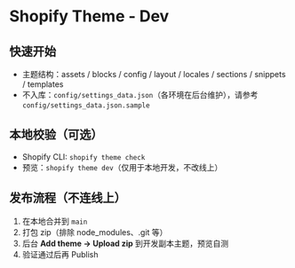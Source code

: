 # Shopify Theme - Dev

## 快速开始
- 主题结构：assets / blocks / config / layout / locales / sections / snippets / templates
- 不入库：`config/settings_data.json`（各环境在后台维护），请参考 `config/settings_data.json.sample`

## 本地校验（可选）
- Shopify CLI: `shopify theme check`
- 预览：`shopify theme dev`（仅用于本地开发，不改线上）

## 发布流程（不连线上）
1. 在本地合并到 `main`
2. 打包 zip（排除 node_modules、.git 等）
3. 后台 **Add theme → Upload zip** 到开发副本主题，预览自测
4. 验证通过后再 Publish
